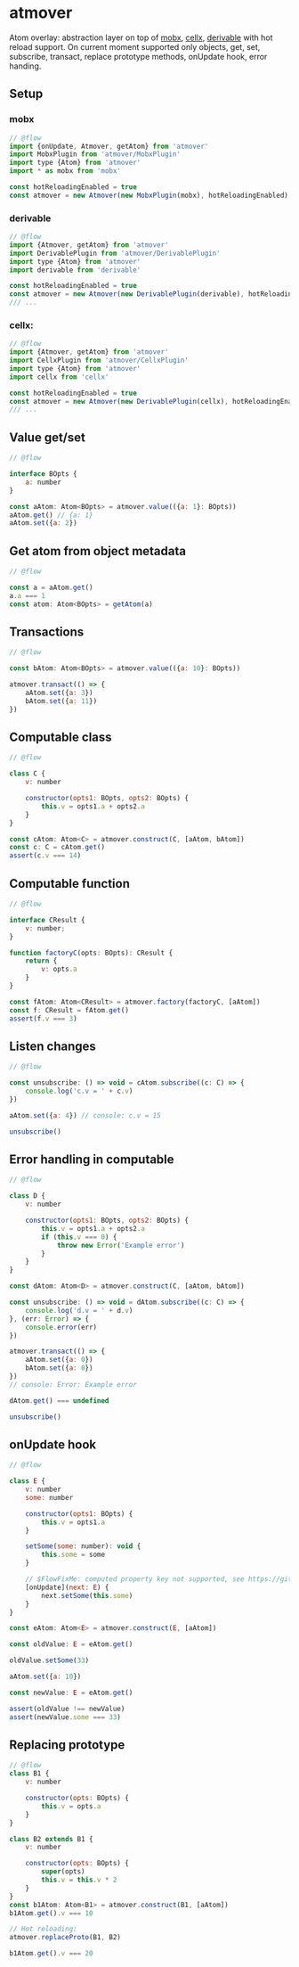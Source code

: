 # atmover

Atom overlay: abstraction layer on top of [mobx][mobx], [cellx][cellx], [derivable][derivable] with hot reload support.
On current moment supported only objects, get, set, subscribe, transact, replace prototype methods, onUpdate hook, error handing.

[mobx]: mobxjs.github.io/mobx/
[cellx]: https://github.com/Riim/cellx
[derivable]: https://github.com/ds300/derivablejs

## Setup

### mobx

```js
// @flow
import {onUpdate, Atmover, getAtom} from 'atmover'
import MobxPlugin from 'atmover/MobxPlugin'
import type {Atom} from 'atmover'
import * as mobx from 'mobx'

const hotReloadingEnabled = true
const atmover = new Atmover(new MobxPlugin(mobx), hotReloadingEnabled)
```

### derivable

```js
// @flow
import {Atmover, getAtom} from 'atmover'
import DerivablePlugin from 'atmover/DerivablePlugin'
import type {Atom} from 'atmover'
import derivable from 'derivable'

const hotReloadingEnabled = true
const atmover = new Atmover(new DerivablePlugin(derivable), hotReloadingEnabled)
/// ...
```

### cellx:

```js
// @flow
import {Atmover, getAtom} from 'atmover'
import CellxPlugin from 'atmover/CellxPlugin'
import type {Atom} from 'atmover'
import cellx from 'cellx'

const hotReloadingEnabled = true
const atmover = new Atmover(new DerivablePlugin(cellx), hotReloadingEnabled)
/// ...
```

## Value get/set

```js
// @flow

interface BOpts {
    a: number
}

const aAtom: Atom<BOpts> = atmover.value(({a: 1}: BOpts))
aAtom.get() // {a: 1}
aAtom.set({a: 2})
```

## Get atom from object metadata

```js
// @flow

const a = aAtom.get()
a.a === 1
const atom: Atom<BOpts> = getAtom(a)
```

## Transactions

```js
// @flow

const bAtom: Atom<BOpts> = atmover.value(({a: 10}: BOpts))

atmover.transact(() => {
    aAtom.set({a: 3})
    bAtom.set({a: 11})
})
```

## Computable class

```js
// @flow

class C {
    v: number

    constructor(opts1: BOpts, opts2: BOpts) {
        this.v = opts1.a + opts2.a
    }
}

const cAtom: Atom<C> = atmover.construct(C, [aAtom, bAtom])
const c: C = cAtom.get()
assert(c.v === 14)
```

## Computable function

```js
// @flow

interface CResult {
    v: number;
}

function factoryC(opts: BOpts): CResult {
    return {
        v: opts.a
    }
}

const fAtom: Atom<CResult> = atmover.factory(factoryC, [aAtom])
const f: CResult = fAtom.get()
assert(f.v === 3)
```

## Listen changes

```js
// @flow

const unsubscribe: () => void = cAtom.subscribe((c: C) => {
    console.log('c.v = ' + c.v)
})

aAtom.set({a: 4}) // console: c.v = 15

unsubscribe()
```

## Error handling in computable

```js
// @flow

class D {
    v: number

    constructor(opts1: BOpts, opts2: BOpts) {
        this.v = opts1.a + opts2.a
        if (this.v === 0) {
            throw new Error('Example error')
        }
    }
}

const dAtom: Atom<D> = atmover.construct(C, [aAtom, bAtom])

const unsubscribe: () => void = dAtom.subscribe((c: C) => {
    console.log('d.v = ' + d.v)
}, (err: Error) => {
    console.error(err)
})

atmover.transact(() => {
    aAtom.set({a: 0})
    bAtom.set({a: 0})
})
// console: Error: Example error

dAtom.get() === undefined

unsubscribe()
```

## onUpdate hook

```js
// @flow

class E {
    v: number
    some: number

    constructor(opts1: BOpts) {
        this.v = opts1.a
    }

    setSome(some: number): void {
        this.some = some
    }

    // $FlowFixMe: computed property key not supported, see https://github.com/facebook/flow/issues/2286
    [onUpdate](next: E) {
        next.setSome(this.some)
    }
}

const eAtom: Atom<E> = atmover.construct(E, [aAtom])

const oldValue: E = eAtom.get()

oldValue.setSome(33)

aAtom.set({a: 10})

const newValue: E = eAtom.get()

assert(oldValue !== newValue)
assert(newValue.some === 33)
```

## Replacing prototype

```js
// @flow
class B1 {
    v: number

    constructor(opts: BOpts) {
        this.v = opts.a
    }
}

class B2 extends B1 {
    v: number

    constructor(opts: BOpts) {
        super(opts)
        this.v = this.v * 2
    }
}
const b1Atom: Atom<B1> = atmover.construct(B1, [aAtom])
b1Atom.get().v === 10

// Hot reloading:
atmover.replaceProto(B1, B2)

b1Atom.get().v === 20
```
